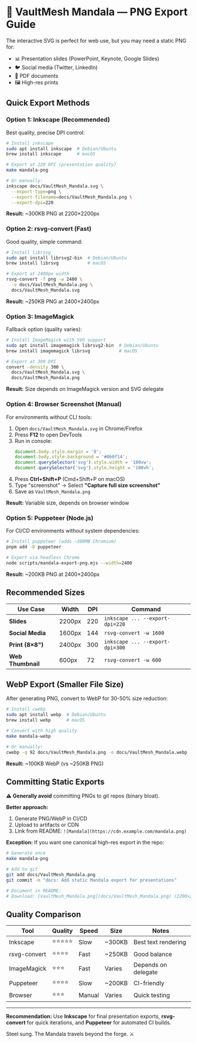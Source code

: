 # 📸 VaultMesh Mandala — PNG Export Guide

The interactive SVG is perfect for web use, but you may need a static PNG for:
- 📊 Presentation slides (PowerPoint, Keynote, Google Slides)
- 🐦 Social media (Twitter, LinkedIn)
- 📄 PDF documents
- 🖼️ High-res prints

## Quick Export Methods

### Option 1: Inkscape (Recommended)

Best quality, precise DPI control:

```bash
# Install inkscape
sudo apt install inkscape  # Debian/Ubuntu
brew install inkscape      # macOS

# Export at 220 DPI (presentation quality)
make mandala-png

# Or manually:
inkscape docs/VaultMesh_Mandala.svg \
  --export-type=png \
  --export-filename=docs/VaultMesh_Mandala.png \
  --export-dpi=220
```

**Result:** ~300KB PNG at 2200×2200px

### Option 2: rsvg-convert (Fast)

Good quality, simple command:

```bash
# Install librsvg
sudo apt install librsvg2-bin  # Debian/Ubuntu
brew install librsvg           # macOS

# Export at 2400px width
rsvg-convert -f png -w 2400 \
  -o docs/VaultMesh_Mandala.png \
  docs/VaultMesh_Mandala.svg
```

**Result:** ~250KB PNG at 2400×2400px

### Option 3: ImageMagick

Fallback option (quality varies):

```bash
# Install ImageMagick with SVG support
sudo apt install imagemagick librsvg2-bin  # Debian/Ubuntu
brew install imagemagick librsvg           # macOS

# Export at 300 DPI
convert -density 300 \
  docs/VaultMesh_Mandala.svg \
  docs/VaultMesh_Mandala.png
```

**Result:** Size depends on ImageMagick version and SVG delegate

### Option 4: Browser Screenshot (Manual)

For environments without CLI tools:

1. Open `docs/VaultMesh_Mandala.svg` in Chrome/Firefox
2. Press **F12** to open DevTools
3. Run in console:
   ```javascript
   document.body.style.margin = '0';
   document.body.style.background = '#0b0f14';
   document.querySelector('svg').style.width = '100vw';
   document.querySelector('svg').style.height = '100vh';
   ```
4. Press **Ctrl+Shift+P** (Cmd+Shift+P on macOS)
5. Type "screenshot" → Select **"Capture full size screenshot"**
6. Save as `VaultMesh_Mandala.png`

**Result:** Variable size, depends on browser window

### Option 5: Puppeteer (Node.js)

For CI/CD environments without system dependencies:

```bash
# Install puppeteer (adds ~300MB Chromium)
pnpm add -D puppeteer

# Export via headless Chrome
node scripts/mandala-export-png.mjs --width=2400
```

**Result:** ~200KB PNG at 2400×2400px

## Recommended Sizes

| Use Case | Width | DPI | Command |
|----------|-------|-----|---------|
| **Slides** | 2200px | 220 | `inkscape ... --export-dpi=220` |
| **Social Media** | 1600px | 144 | `rsvg-convert -w 1600` |
| **Print (8×8")** | 2400px | 300 | `inkscape ... --export-dpi=300` |
| **Web Thumbnail** | 600px | 72 | `rsvg-convert -w 600` |

## WebP Export (Smaller File Size)

After generating PNG, convert to WebP for 30-50% size reduction:

```bash
# Install cwebp
sudo apt install webp  # Debian/Ubuntu
brew install webp      # macOS

# Convert with high quality
make mandala-webp

# Or manually:
cwebp -q 92 docs/VaultMesh_Mandala.png -o docs/VaultMesh_Mandala.webp
```

**Result:** ~100KB WebP (vs ~250KB PNG)

## Committing Static Exports

⚠️ **Generally avoid** committing PNGs to git repos (binary bloat).

**Better approach:**
1. Generate PNG/WebP in CI/CD
2. Upload to artifacts or CDN
3. Link from README: `![Mandala](https://cdn.example.com/mandala.png)`

**Exception:** If you want one canonical high-res export in the repo:

```bash
# Generate once
make mandala-png

# Add to git
git add docs/VaultMesh_Mandala.png
git commit -m "docs: Add static Mandala export for presentations"

# Document in README:
# Download: [VaultMesh_Mandala.png](docs/VaultMesh_Mandala.png) (2200×2200, 300KB)
```

## Quality Comparison

| Tool | Quality | Speed | Size | Notes |
|------|---------|-------|------|-------|
| Inkscape | ⭐⭐⭐⭐⭐ | Slow | ~300KB | Best text rendering |
| rsvg-convert | ⭐⭐⭐⭐ | Fast | ~250KB | Good balance |
| ImageMagick | ⭐⭐⭐ | Fast | Varies | Depends on delegate |
| Puppeteer | ⭐⭐⭐⭐ | Slow | ~200KB | CI-friendly |
| Browser | ⭐⭐⭐ | Manual | Varies | Quick testing |

---

**Recommendation:** Use **Inkscape** for final presentation exports, **rsvg-convert** for quick iterations, and **Puppeteer** for automated CI builds.

Steel sung. The Mandala travels beyond the forge. ⚔️
